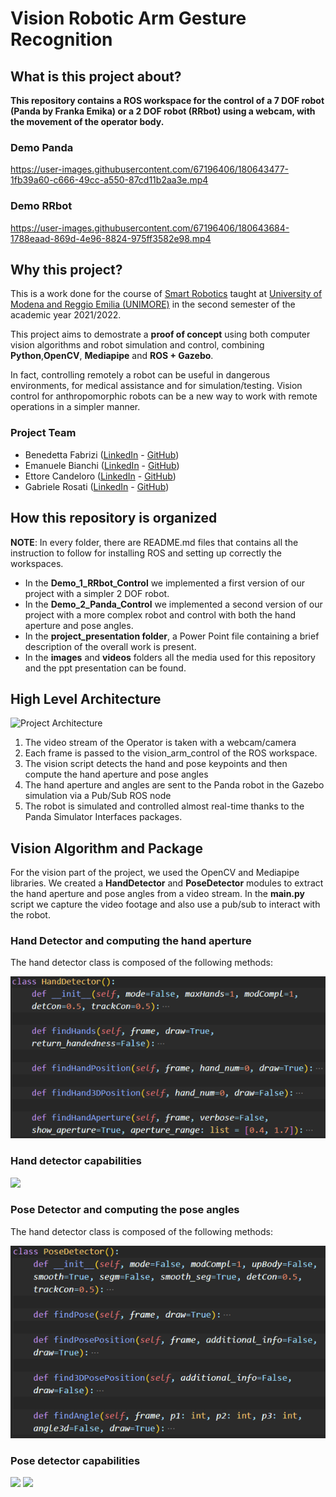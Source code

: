 # Vision Robotic Arm Gesture Recognition

## What is this project about?

**This repository contains a ROS workspace for the control of a 7 DOF robot (Panda by Franka Emika) or a 2 DOF robot (RRbot) using a webcam, with the movement of the operator body.**

### Demo Panda

https://user-images.githubusercontent.com/67196406/180643477-1fb39a60-c666-49cc-a550-87cd11b2aa3e.mp4

### Demo RRbot

https://user-images.githubusercontent.com/67196406/180643684-1788eaad-869d-4e96-8824-975ff3582e98.mp4

## Why this project?

This is a work done for the course of [Smart Robotics](https://offertaformativa.unimore.it/corso/insegnamento?cds_cod=20-262&aa_ord_id=2009&pds_cod=20-262-2&aa_off_id=2021&lang=ita&ad_cod=IIM-64&aa_corso=2&fac_id=10005&coorte=2020&anno_corrente=2022&durata=2) taught at [University of Modena and Reggio Emilia (UNIMORE)](https://international.unimore.it/) in the second semester of the academic year 2021/2022.

This project aims to demostrate a **proof of concept** using both computer vision algorithms and robot simulation and control, combining **Python**,**OpenCV**, **Mediapipe** and **ROS + Gazebo**.

In fact, controlling remotely a robot can be useful in dangerous environments, for medical assistance and for simulation/testing.
Vision control for anthropomorphic robots can be a new way to work with remote operations in a simpler manner.

### Project Team

- Benedetta Fabrizi ([LinkedIn](https://www.linkedin.com/in/benedetta-fabrizi-54b7971b0) - [GitHub](https://github.com/BerniRubble))
- Emanuele Bianchi ([LinkedIn](https://www.linkedin.com/in/emanuele-bianchi240497/) - [GitHub](https://github.com/Manu2497))
- Ettore Candeloro ([LinkedIn](https://www.linkedin.com/in/ettore-candeloro-900081162/) - [GitHub](https://github.com/e-candeloro))
- Gabriele Rosati ([LinkedIn](https://www.linkedin.com/in/gabriele-rosati-4817b01a7/) - [GitHub](https://github.com/gabri1997))

## How this repository is organized

**NOTE**: In every folder, there are README.md files that contains all the instruction to follow for installing ROS and setting up correctly the workspaces.

- In the **Demo_1_RRbot_Control** we implemented a first version of our project with a simpler 2 DOF robot.
- In the **Demo_2_Panda_Control** we implemented a second version of our project with a more complex robot and control with both the hand aperture and pose angles.
- In the **project_presentation folder**, a Power Point file containing a brief description of the overall work is present.
- In the **images** and **videos** folders all the media used for this repository and the ppt presentation can be found.

## High Level Architecture

![Project Architecture](https://github.com/e-candeloro/Vision-Robotic-Arm-Gesture-Recognition/blob/master/Images/ROS%20%2B%20Robots/High%20level%20final%20architecture.png)

1. The video stream of the Operator is taken with a webcam/camera
2. Each frame is passed to the vision_arm_control of the ROS workspace.
3. The vision script detects the hand and pose keypoints and then compute the hand aperture and pose angles
4. The hand aperture and angles are sent to the Panda robot in the Gazebo simulation via a Pub/Sub ROS node
5. The robot is simulated and controlled almost real-time thanks to the Panda Simulator Interfaces packages.

## Vision Algorithm and Package

For the vision part of the project, we used the OpenCV and Mediapipe libraries.
We created a **HandDetector** and **PoseDetector** modules to extract the hand aperture and pose angles from a video stream.
In the **main.py** script we capture the video footage and also use a pub/sub to interact with the robot.

### **Hand Detector and computing the hand aperture**
The hand detector class is composed of the following methods:

![hand_det_class](Images/Vision/HandDetector.png)


### Hand detector capabilities
<img src="videos/Vision/GIFs/Hand%20Aperture%20Demo.gif" width="700">

### **Pose Detector and computing the pose angles**
The hand detector class is composed of the following methods:

![pose_det_class](Images/Vision/Pose%20Detector.png)

### Pose detector capabilities

<img src="videos/Vision/GIFs/pose_showcase.gif" width="400"> <img src="videos/Vision/GIFs/Angleshowcase.gif" width="400"> 

